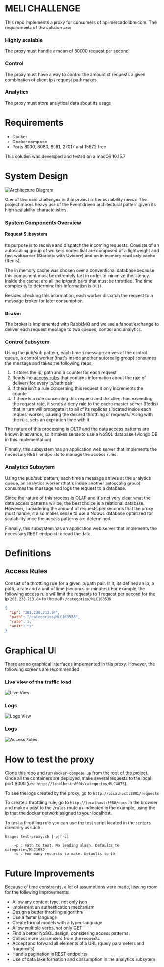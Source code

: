 # MELI CHALLENGE

This repo implements a proxy for consumers of api.mercadolibre.com.
The requirements of the solution are:

### Highly scalable

The proxy must handle a mean of 50000 request per second

### Control

The proxy must have a way to control the amount of requests a given
combination of client ip / request path makes

### Analytics

The proxy must store analytical data about its usage

# Requirements

- Docker
- Docker compose
- Ports 8000, 8080, 8081, 27017 and 15672 free

This solution was developed and tested on a macOS 10.15.7

# System Design

![Architecture Diagram](/assets/architecture.png?raw=true)

One of the main challenges in this project is the scalability needs.
The project makes heavy use of the Event driven architectural pattern given its high scalability characteristics.

### System Components Overview

#### Request Subsystem

Its purpose is to receive and dispatch the incoming requests. Consists of an autoscaling group of workers nodes that are composed of a lightweight and fast webserver (Starlette with Uvicorn) and an in memory read only cache (Redis).

The in memory cache was chosen over a conventional database because this component must be extremely fast in order to minimize the latency.
Inside the cache, are all the ip/path pairs that must be throttled. The time complexity to determine this information is `O(1)`.

Besides checking this information, each worker dispatch the request to a message broker for later consumption.

### Broker

The broker is implemented with RabbitMQ and we use a fanout exchange to deliver each request message to two queues; control and analytics.

### Control Subsytem

Using the pub/sub pattern, each time a message arrives at the control queue, a control worker (that's inside another autoscalig group) consumes the message and takes the following steps:

1. It stores the ip, path and a counter for each request
2. Reads the [access rules](#access-rule) that contains information about the rate of delivery for every ip/path pair
3. If there isn't a rule concerning this request it only increments the counter
4. If there is a rule concerning this request and the client has exceeding the request rate, it sends a deny rule to the cache master server (Redis) that in turn will propagate it to all of its replicas allocated inside each request worker, causing the desired throttling of requests. Along with the rule, sets an expiration time with it.

The nature of this processing is OLTP and the data access patterns are known in advance, so it makes sense to use a NoSQL database (Mongo DB in this implementation)

Finnally, this subsystem has an application web server that implements the necessary REST endpoints to manage the access rules.

### Analytics Subsytem

Using the pub/sub pattern, each time a message arrives at the analytics queue, an analytics worker (that's inside another autoscalig group) consumes the message and logs the request to a database.

Since the nature of this process is OLAP and it's not very clear what the data access patterns will be, the best choice is a relational database. However, considering the amount of requests per seconds that the proxy must handle, it also makes sense to use a NoSQL database optimized for scalability once the access patterns are determined.

Finnally, this subsystem has an application web server that implements the necessary REST endpoint to read the data.

# Definitions

## Access Rules

Consist of a throttling rule for a given ip/path pair. In it, its defined an ip, a path, a rate and a unit of time (seconds or minutes). For example, the following access rule will limit the requests to 1 request per second for the ip `201.238.213.84` to the path `/categories/MLC163536`

```json
{
  "ip": "201.238.213.84",
  "path": "/categories/MLC163536",
  "rate": 1,
  "unit": "s"
}
```

# Graphical UI

There are no graphical interfaces implemented in this proxy. However, the following screens are recommended

### Live view of the traffic load

![Live View](/assets/live_view.png?raw=true)

### Logs

![Logs View](/assets/logs_view.png?raw=true)

### Logs

![Access Rules](/assets/rules_view.png?raw=true)

# How to test the proxy

Clone this repo and run `docker-compose up` from the root of the project. Once all the containers are deployed, make several requests to the local port 8000 (i.e.: `http://localhost:8000/categories/MLC4075`).

To see the logs created by the proxy, go to `http://localhost:8081/requests`

To create a throttling rule, go to `http://localhost:8080/docs` in the browser and make a post to the `/rules` route as indicated in the example, using the ip that the docker network asigned to your localhost.

To test a throttling rule you can use the test script located in the `scripts` directory as such

```text
Usage: test-proxy.sh [-p][-c]

    -p : Path to test. No leading slash. Defaults to categories/MLC1652
    -c : How many requests to make. Defaults to 10
```

# Future Improvements

Because of time constraints, a lot of assumptions were made, leaving room for the following improvements:

- Allow any content type, not only json
- Implement an authentication mechanism
- Design a better throttling algorithm
- Use a faster language
- Create formal models with a typed language
- Allow multiple verbs, not only GET
- Find a better NoSQL design, considering access patterns
- Collect more parameters from the requests
- Accept and forward all elements of a URL (query parameters and fragments)
- Handle pagination in REST endpoints
- Use of data lake formation and consumption in the analytics subsytem
